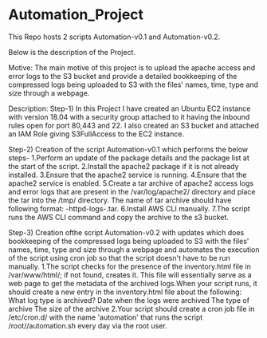# Automation_Project
This Repo hosts 2 scripts Automation-v0.1 and Automation-v0.2.

Below is the description of the Project.

Motive: 
The main motive of this project is to upload the apache access and error logs to the S3 bucket and provide a detailed bookkeeping of the compressed logs being uploaded to S3 with the files' names, time, type and size through a webpage.

Description:
Step-1) In this Project I have created an Ubuntu EC2 instance with version 18.04 with a security group attached to it having the inbound rules open for port 80,443 and 22.
I also created an S3 bucket and attached an IAM Role giving S3FullAccess to the EC2 instance.

Step-2) Creation of the script Automation-v0.1 which performs the below steps-
1.Perform an update of the package details and the package list at the start of the script.
2.Install the apache2 package if it is not already installed.
3.Ensure that the apache2 service is running. 
4.Ensure that the apache2 service is enabled.
5.Create a tar archive of apache2 access logs and error logs that are present in the /var/log/apache2/ directory and place the tar into the /tmp/ directory. The name of tar archive should have following format:  <your _name>-httpd-logs-<timestamp>.tar.
6.Install AWS CLI manually.
7.The script runs the AWS CLI command and copy the archive to the s3 bucket. 
  
Step-3) Creation ofthe script Automation-v0.2 with updates which does bookkeeping of the compressed logs being uploaded to S3 with the files' names, time, type and size through a webpage and automates the execution of the script using cron job so that the script doesn't have to be run manually.
1.The script checks for the presence of the inventory.html file in /var/www/html/; if not found, creates it. This file will essentially serve as a web page to get the metadata of the archived logs.When your script runs, it should create a new entry in the inventory.html file about the following: 
What log type is archived?
Date when the logs were archived 
The type of archive
The size of the archive
2.Your script should create a cron job file in /etc/cron.d/ with the name 'automation' that runs the script /root/<git repository name>/automation.sh every day via the root user.

